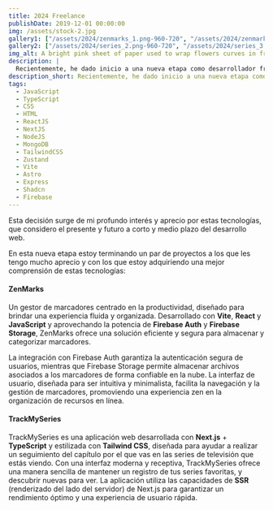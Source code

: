 ```yaml
---
title: 2024 Freelance
publishDate: 2019-12-01 00:00:00
img: /assets/stock-2.jpg
gallery1: ["/assets/2024/zenmarks_1.png-960-720", "/assets/2024/zenmarks_2.png-960-720", "/assets/2024/zenmarks_3.png-960-720", "/assets/2024/series_1.png-960-720"]
gallery2: ["/assets/2024/series_2.png-960-720", "/assets/2024/series_3.png-960-720"]
img_alt: A bright pink sheet of paper used to wrap flowers curves in front of rich blue background
description: |
  Recientemente, he dado inicio a una nueva etapa como desarrollador freelance, enfocándome de manera exclusiva en tecnologías como React, Next y Node. Esta decisión surge de mi profundo interés y aprecio por estas tecnologías, que considero el presente y futuro a corto y medio plazo del desarrollo web.
description_short: Recientemente, he dado inicio a una nueva etapa como desarrollador freelance, enfocándome de manera exclusiva en tecnologías como React, Next y Node.
tags:
  - JavaScript
  - TypeScript
  - CSS
  - HTML
  - ReactJS
  - NextJS
  - NodeJS
  - MongoDB
  - TailwindCSS
  - Zustand
  - Vite
  - Astro
  - Express
  - Shadcn
  - Firebase
---
```


Esta decisión surge de mi profundo interés y aprecio por estas tecnologías, que considero el presente y futuro a corto y medio plazo del desarrollo web.

En esta nueva etapa estoy terminando un par de proyectos a los que les tengo mucho aprecio y con los que estoy adquiriendo una mejor comprensión de estas tecnologías:

#### ZenMarks
Un gestor de marcadores centrado en la productividad, diseñado para brindar una experiencia fluida y organizada. Desarrollado con **Vite**, **React** y **JavaScript** y aprovechando la potencia de **Firebase Auth** y **Firebase Storage**, ZenMarks ofrece una solución eficiente y segura para almacenar y categorizar marcadores.

La integración con Firebase Auth garantiza la autenticación segura de usuarios, mientras que Firebase Storage permite almacenar archivos asociados a los marcadores de forma confiable en la nube. La interfaz de usuario, diseñada para ser intuitiva y minimalista, facilita la navegación y la gestión de marcadores, promoviendo una experiencia zen en la organización de recursos en línea.

#### TrackMySeries
TrackMySeries es una aplicación web desarrollada con **Next.js** + **TypeScript** y estilizada con **Tailwind CSS**, diseñada para ayudar a realizar un seguimiento del capítulo por el que vas en las series de televisión que estás viendo. Con una interfaz moderna y receptiva, TrackMySeries ofrece una manera sencilla de mantener un registro de tus series favoritas, y descubrir nuevas para ver. La aplicación utiliza las capacidades de **SSR** (renderizado del lado del servidor) de Next.js para garantizar un rendimiento óptimo y una experiencia de usuario rápida.
